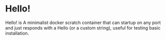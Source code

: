 # Hello!
Hello! is A minimalist docker scratch container that can startup on any port and just responds with a Hello (or a custom string), useful for testing basic installation.
